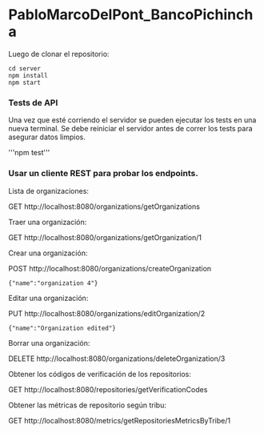 # PabloMarcoDelPont_BancoPichincha

Luego de clonar el repositorio:
```
cd server
npm install
npm start
```

### Tests de API

Una vez que esté corriendo el servidor se pueden ejecutar los tests en una nueva terminal.
Se debe reiniciar el servidor antes de correr los tests para asegurar datos limpios.

'''npm test'''

### Usar un cliente REST para probar los endpoints.

Lista de organizaciones:

GET http://localhost:8080/organizations/getOrganizations

Traer una organización:

GET http://localhost:8080/organizations/getOrganization/1

Crear una organización:

POST http://localhost:8080/organizations/createOrganization

```{"name":"organization 4"}```

Editar una organización:

PUT http://localhost:8080/organizations/editOrganization/2

```{"name":"Organization edited"}```

Borrar una organización:

DELETE http://localhost:8080/organizations/deleteOrganization/3

Obtener los códigos de verificación de los repositorios:

GET http://localhost:8080/repositories/getVerificationCodes

Obtener las métricas de repositorio según tribu:

GET http://localhost:8080/metrics/getRepositoriesMetricsByTribe/1
